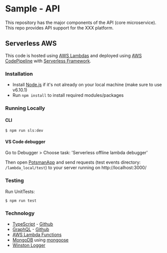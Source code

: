 # Sample - API

This repository has the major components of the API (core microservice). This repo provides API support for the XXX platform.

## Serverless AWS
This code is hosted using [AWS Lambdas](https://aws.amazon.com/lambda/) and deployed using [AWS CodePipeline](https://aws.amazon.com/codepipeline) with [Serverless Framework](https://serverless.com/framework/docs/providers/aws/).

### Installation
- Install [Node.js](http://nodejs.org/download/) if it's not already on your local machine (make sure to use v6.10.1)
- Run `npm install` to install required modules/packages

### Running Locally
#### CLI
```
$ npm run sls:dev
```
#### VS Code debugger
Go to Debugger > Choose task: 'Serverless offline lambda debugger'

Then open [PotsmanApp](https://www.getpostman.com/) and send requests (test events directory: `/lambda_local/test`) to your server running on http://localhost:3000/

### Testing
Run UnitTests:
```
$ npm run test
```

### Technology
- [TypeScript](https://www.typescriptlang.org/) - [Github](https://github.com/Microsoft/TypeScript)
- [GraphQL](http://graphql.org/) - [Github](https://github.com/graphql)
- [AWS Lambda Functions](https://aws.amazon.com/lambda/)
- [MongoDB](https://www.mongodb.com/blog/post/serverless-development-with-nodejs-aws-lambda-mongodb-atlas) using [mongoose](http://mongoosejs.com/docs/lambda.html)
- [Winston Logger](https://github.com/winstonjs/winston)
